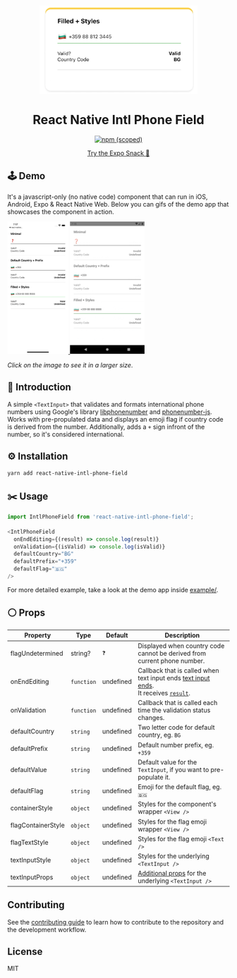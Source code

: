 
<p align="center">
<img src="demo.gif" alt="Demo in action" height='200'/>
</p>

<h1 align="center">React Native Intl Phone Field</h1>
<p align='center'>
 <a href="https://www.npmjs.com/package/react-native-intl-phone-field">
    <img alt="npm (scoped)" src="https://img.shields.io/npm/v/react-native-intl-phone-field?style=flat">
    </a>
</p>

<p align='center'>
    <a href="https://snack.expo.dev/@fakeheal/react-native-intl-phone-field-demo">
    Try the Expo Snack 👏
    </a>
<br>
</p>

## 🕹️ Demo

It's a javascript-only (no native code) component that can run in iOS, Android, Expo & React Native Web. Below you can gifs of the demo app that showcases the component in action. 

<a href="ios.gif">
    <img src="ios.gif" alt="iOS Example App Gif" height='300'>
</a>

<a href="android.gif">
    <img src="android.gif" alt="Android Example App Gif" height='300'>
</a>

_Click on the image to see it in a larger size_. 
## 👋 Introduction

A simple `<TextInput>` that validates and formats international phone numbers using Google's library [libphonenumber](https://github.com/google/libphonenumber)  and [phonenumber-js](https://gitlab.com/catamphetamine/libphonenumber-js).  Works with pre-propulated data and displays an emoji flag if country code is derived from the number. Additionally, adds a `+` sign infront of the number, so it's considered international.

## ⚙️ Installation

```sh
yarn add react-native-intl-phone-field
```

## ✂️ Usage

```js
import IntlPhoneField from 'react-native-intl-phone-field';

<IntlPhoneField
  onEndEditing={(result) => console.log(result)}
  onValidation={(isValid) => console.log(isValid)}
  defaultCountry="BG"
  defaultPrefix="+359"
  defaultFlag="🇧🇬"
/>
```

For more detailed example, take a look at the demo app inside [example/](./example).

## ⚪ Props

| Property          | Type       | Default   | Description                                                                                                                                                            |
|-------------------|------------|-----------|------------------------------------------------------------------------------------------------------------------------------------------------------------------------|
| flagUndetermined  | string?    | `❓`       | Displayed when country code cannot be derived from current phone number.                                                                                               |
| onEndEditing  | `function` | undefined | Callback that is called when text input ends [ text input ends](https://reactnative.dev/docs/textinput#onendediting).<br/> It receives [`result`](.src/index.ts#L124). |
| onValidation          | `function` | undefined | Callback that is called each time the validation status changes.                                                                                                       |
| defaultCountry          | `string`   | undefined | Two letter code for default country, eg. `BG`                                                                                                                          |
| defaultPrefix          | `string`   | undefined | Default number prefix, eg. `+359`                                                                                                                                      |
| defaultValue          | `string`   | undefined | Default value for the `TextInput`, if you want to pre-populate it.                                                                                                     |
| defaultFlag          | `string`   | undefined | Emoji for the default flag, eg. `🇧🇬`                                                                                                                                 |
| containerStyle          | `object`   | undefined | Styles for the component's wrapper `<View />`                                                                                                                          |
| flagContainerStyle          | `object`   | undefined | Styles for the flag emoji wrapper `<View />`                                                                                                                           |
| flagTextStyle          | `object`   | undefined | Styles for the flag emoji `<Text />`                                                                                                                                   |
| textInputStyle          | `object`   | undefined | Styles for the underlying `<TextInput />`                                                                                                                              |
| textInputProps          | `object`   | undefined | [Additional props](https://reactnative.dev/docs/textinput#props) for the underlying `<TextInput />`                                                                    |

## Contributing

See the [contributing guide](CONTRIBUTING.md) to learn how to contribute to the repository and the development workflow.

## License

MIT
